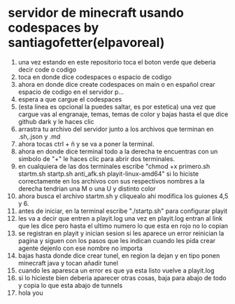# servidor de minecraft usando codespaces by santiagofetter(elpavoreal)
1) una vez estando en este repositorio toca el boton verde que deberia decir code o codigo
2) toca en donde dice codespaces o espacio de codigo
3) ahora en donde dice create codespaces on main o en español crear espacio de codigo en el servidor p...
4) espera a que cargue el codespaces
5) (esta linea es opcional la puedes saltar, es por estetica) una vez que cargue vas al engranaje, temas, temas de color y bajas hasta el que dice github dark y le haces clic
6) arrastra tu archivo del servidor junto a los archivos que terminan en .sh,.json y .md
7) ahora tocas ctrl + ñ y se va a poner la terminal.
8) ahora en donde dice terminal todo a la derecha  te encuentras con un simbolo de "+" le haces clic para abrir dos terminales.
9) en cualquiera de las dos terminales escribe "chmod +x primero.sh startm.sh startp.sh anti_afk.sh playit-linux-amd64" si lo hiciste correctamente en los archivos con sus respectivos nombres a la derecha tendrian una M o una U y distinto color
10) ahora busca el archivo startm.sh y cliquealo ahi modifica los guiones 4,5 y 6.
11) antes de iniciar, en la terminal escribe "./startp.sh" para configurar playit
12) les va a decir que entren a playit.log una vez en playit.log entran al link que les dice pero hasta el ultimo numero lo que esta en rojo no lo copian
13) se registran en playit y inician sesion si les aparece un error reinician la pagina y siguen con los pasos que les indican cuando les pida crear agente dejenlo con ese nombre no importa
14) bajas hasta donde dice crear tunel, en region la dejan y en tipo ponen minecraft java y tocan añadir tunel
15) cuando les aparesca un error es que ya esta listo vuelve a playit.log
16) si lo hicieste bien deberia aparecer otras cosas, baja para abajo de todo y copia lo que esta abajo de tunnels
17) hola you 

